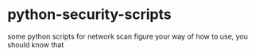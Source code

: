 # python-security-scripts
some python scripts for network scan
figure your way of how to use, you should know that
